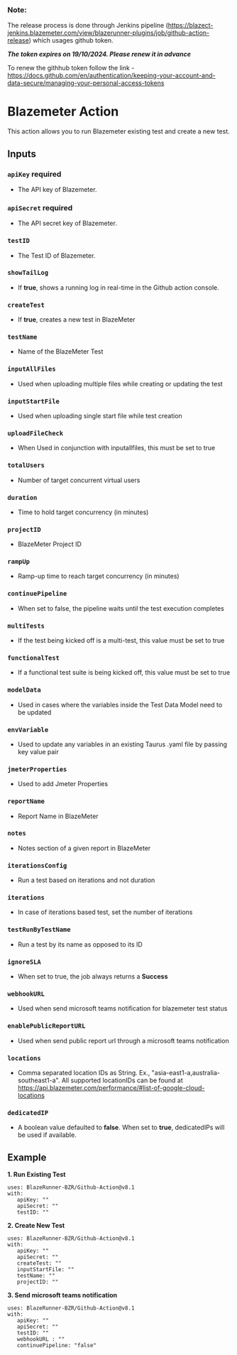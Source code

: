 ### Note: 

The release process is done through Jenkins pipeline (https://blazect-jenkins.blazemeter.com/view/blazerunner-plugins/job/github-action-release) which usages github token. 

***The token expires on 19/10/2024. Please renew it in advance*** 

To renew the githhub token follow the link - https://docs.github.com/en/authentication/keeping-your-account-and-data-secure/managing-your-personal-access-tokens 

# Blazemeter Action
This action allows you to run Blazemeter existing test and create a new test.
## Inputs
### `apiKey` **required**
- The API key of Blazemeter.
### `apiSecret` **required**
- The API secret key of Blazemeter.
### `testID`
- The Test ID of Blazemeter.
### `showTailLog`
- If **true**, shows a running log in real-time in the Github action console.
### `createTest`
- If **true**, creates a new test in BlazeMeter
### `testName`
- Name of the BlazeMeter Test
### `inputAllFiles`
- Used when uploading multiple files while creating or updating the test
### `inputStartFile`
- Used when uploading single start file while test creation
### `uploadFileCheck`
- When Used in conjunction with inputallfiles, this must be set to true
### `totalUsers`
- Number of target concurrent virtual users
### `duration`
- Time to hold target concurrency (in minutes)
### `projectID`
- BlazeMeter Project ID
### `rampUp`
- Ramp-up time to reach target concurrency (in minutes)
### `continuePipeline`
- When set to false, the pipeline waits until the test execution completes
### `multiTests`
- If the test being kicked off is a multi-test, this value must be set to true
### `functionalTest`
- If a functional test suite is being kicked off, this value must be set to true
### `modelData`
- Used in cases where the variables inside the Test Data Model need to be updated
### `envVariable`
- Used to update any variables in an existing Taurus .yaml file by passing key value pair
### `jmeterProperties`
- Used to add Jmeter Properties
### `reportName`
- Report Name in BlazeMeter
### `notes`
- Notes section of a given report in BlazeMeter
### `iterationsConfig`
- Run a test based on iterations and not duration
### `iterations`
- In case of iterations based test, set the number of iterations
### `testRunByTestName`
- Run a test by its name as opposed to its ID
### `ignoreSLA`
- When set to true, the job always returns a **Success**
### `webhookURL`
- Used when send microsoft teams notification for blazemeter test status
### `enablePublicReportURL`
- Used when send public report url through a microsoft teams notification
### `locations`
- Comma separated location IDs as String. Ex., "asia-east1-a,australia-southeast1-a". All supported locationIDs can be found at https://api.blazemeter.com/performance/#list-of-google-cloud-locations
### `dedicatedIP`
- A boolean value defaulted to **false**. When set to **true**, dedicatedIPs will be used if available.

## Example
**1. Run Existing Test**
```
uses: BlazeRunner-BZR/Github-Action@v8.1
with:
   apiKey: ""
   apiSecret: ""
   testID: ""
```
**2. Create New Test**
```
uses: BlazeRunner-BZR/Github-Action@v8.1
with:
   apiKey: ""
   apiSecret: ""
   createTest: ""
   inputStartFile: ""
   testName: ""
   projectID: "" 
 ```
**3. Send microsoft teams notification**
```
uses: BlazeRunner-BZR/Github-Action@v8.1
with:
   apiKey: ""
   apiSecret: ""
   testID: ""
   webhookURL : ""
   continuePipeline: "false"
 ```
